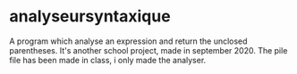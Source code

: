 # analyseursyntaxique
A program which analyse an expression and return the unclosed parentheses.
It's another school project, made in september 2020. The pile file has been made in class, i only made the analyser.
